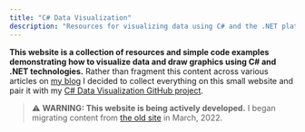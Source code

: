 ```yaml
---
title: "C# Data Visualization"
description: "Resources for visualizing data using C# and the .NET platform"
---
```


**This website is a collection of resources and simple code examples demonstrating how to visualize data and draw graphics using C# and .NET technologies.** Rather than fragment this content across various articles on [my blog](https://swharden.com/blog/) I decided to collect everything on this small website and pair it with my [C# Data Visualization GitHub project](https://github.com/swharden/Csharp-Data-Visualization).

> ⚠️ **WARNING: This website is being actively developed.** I began migrating content from [the old site](https://swharden.com/CsharpDataVis/) in March, 2022.